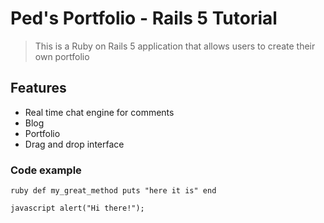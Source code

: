 # Ped's Portfolio - Rails 5 Tutorial

> This is a Ruby on Rails 5 application that allows users to create their own portfolio

## Features

- Real time chat engine for comments
- Blog
- Portfolio
- Drag and drop interface

### Code example

``ruby
def my_great_method
  puts "here it is"
end
``

``javascript
alert("Hi there!");
``
